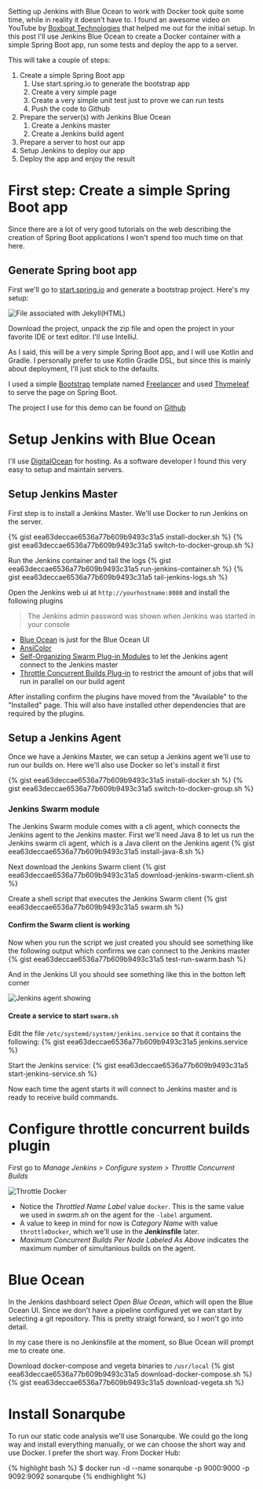 Setting up Jenkins with Blue Ocean to work with Docker took quite some time, while in reality it doesn't have to. I found an awesome video on YouTube by [Boxboat Technologies](https://youtu.be/GkGXAPj8wSI) that helped me out for the initial setup. 
In this post I'll use Jenkins Blue Ocean to create a Docker container with a simple Spring Boot app, run some tests and deploy the app to a server.

This will take a couple of steps: 
1. Create a simple Spring Boot app
    1. Use start.spring.io to generate the bootstrap app
    1. Create a very simple page
    1. Create a very simple unit test just to prove we can run tests
    1. Push the code to Github
1. Prepare the server(s) with Jenkins Blue Ocean
    1. Create a Jenkins master
    1. Create a Jenkins build agent
1. Prepare a server to host our app
1. Setup Jenkins to deploy our app
1. Deploy the app and enjoy the result

# First step: Create a simple Spring Boot app
Since there are a lot of very good tutorials on the web describing the creation of Spring Boot applications I won't spend too much time on that here.

## Generate Spring boot app
First we'll go to [start.spring.io](https://start.spring.io/) and generate a bootstrap project. Here's my setup:

![File associated with Jekyll(HTML)](docs/img/spring-boot-setup-jenkins-demo.png)

Download the project, unpack the zip file and open the project in your favorite IDE or text editor. I'll use IntelliJ.
 
As I said, this will be a very simple Spring Boot app, and I will use Kotlin and Gradle. I personally prefer to use Kotlin Gradle DSL, but since this is mainly about deployment, I'll just stick to the defaults.

I used a simple [Bootstrap](http://getbootstrap.com/) template named [Freelancer](https://startbootstrap.com/template-overviews/freelancer/) and used [Thymeleaf](https://www.thymeleaf.org/) to serve the page on Spring Boot. 

The project I use for this demo can be found on [Github](https://github.com/johanvergeer/jenkins-docker-demo)

# Setup Jenkins with Blue Ocean
I'll use [DigitalOcean](https://m.do.co/c/bb3d4e750ffb) for hosting. As a software developer I found this very easy to setup and maintain servers.

## Setup Jenkins Master
First step is to install a Jenkins Master. We'll use Docker to run Jenkins on the server.

{% gist eea63deccae6536a77b609b9493c31a5 install-docker.sh %}
{% gist eea63deccae6536a77b609b9493c31a5 switch-to-docker-group.sh %}

Run the Jenkins container and tail the logs
{% gist eea63deccae6536a77b609b9493c31a5 run-jenkins-container.sh %}
{% gist eea63deccae6536a77b609b9493c31a5 tail-jenkins-logs.sh %}

Open the Jenkins web ui at `http://yourhostname:8080` and install the following plugins

> The Jenkins admin password was shown when Jenkins was started in your console

- [Blue Ocean](https://jenkins.io/projects/blueocean/) is just for the Blue Ocean UI
- [AnsiColor](https://github.com/jenkinsci/ansicolor-plugin)
- [Self-Organizing Swarm Plug-in Modules](https://wiki.jenkins.io/display/JENKINS/Swarm+Plugin) to let the Jenkins agent connect to the Jenkins master
- [Throttle Concurrent Builds Plug-in](https://github.com/jenkinsci/throttle-concurrent-builds-plugin) to restrict the amount of jobs that will run in parallel on our build agent

After installing confirm the plugins have moved from the "Available" to the "Installed" page. This will also have installed other dependencies that are required by the plugins.

## Setup a Jenkins Agent
Once we have a Jenkins Master, we can setup a Jenkins agent we'll use to run our builds on. Here we'll also use Docker so let's install it first

{% gist eea63deccae6536a77b609b9493c31a5 install-docker.sh %}
{% gist eea63deccae6536a77b609b9493c31a5 switch-to-docker-group.sh %}

### Jenkins Swarm module
The Jenkins Swarm module comes with a cli agent, which connects the Jenkins agent to the Jenkins master. 
First we'll need Java 8 to let us run the Jenkins swarm cli agent, which is a Java client on the Jenkins agent
{% gist eea63deccae6536a77b609b9493c31a5 install-java-8.sh %}

Next download the Jenkins Swarm client
{% gist eea63deccae6536a77b609b9493c31a5 download-jenkins-swarm-client.sh %}

Create a shell script that executes the Jenkins Swarm client
{% gist eea63deccae6536a77b609b9493c31a5 swarm.sh %}

#### Confirm the Swarm client is working

Now when you run the script we just created you should see something like the following output which confirms we can connect to the Jenkins master
{% gist eea63deccae6536a77b609b9493c31a5 test-run-swarm.bash %}

And in the Jenkins UI you should see something like this in the botton left corner

![Jenkins agent showing](docs/img/jenkins-agent-showing.png)


#### Create a service to start `swarm.sh`

Edit the file `/etc/systemd/system/jenkins.service` so that it contains the following:
{% gist eea63deccae6536a77b609b9493c31a5 jenkins.service %}

Start the Jenkins service:
{% gist eea63deccae6536a77b609b9493c31a5 start-jenkins-service.sh %}

Now each time the agent starts it will  connect to Jenkins master and is ready to receive build commands. 

# Configure throttle concurrent builds plugin

First go to *Manage Jenkins > Configure system > Throttle Concurrent Builds*

![Throttle Docker](docs/img/throttle-docker.png)

- Notice the *Throttled Name Label* value `docker`. This is the same value we used in *swarm.sh* on the agent for the `-label` argument. 
- A value to keep in mind for now is *Category Name* with value `throttleDocker`, which we'll use in the **Jenkinsfile** later.
- *Maximum Concurrent Builds Per Node Labeled As Above* indicates the maximum number of simultanious builds on the agent.

# Blue Ocean
In the Jenkins dashboard select *Open Blue Ocean*, which will open the Blue Ocean UI. Since we don't have a pipeline configured yet we can start by selecting a git repository. This is pretty straigt forward, so I won't go into detail. 

In my case there is no Jenkinsfile at the moment, so Blue Ocean will prompt me to create one. 

Download docker-compose and vegeta binaries to `/usr/local`
{% gist eea63deccae6536a77b609b9493c31a5 download-docker-compose.sh %}
{% gist eea63deccae6536a77b609b9493c31a5 download-vegeta.sh %}

# Install Sonarqube
To run our static code analysis we'll use Sonarqube. We could go the long way and install everything manually, or we can choose the short way and use Docker. I prefer the short way. 
From Docker Hub:

{% highlight bash %}
$ docker run -d --name sonarqube -p 9000:9000 -p 9092:9092 sonarqube
{% endhighlight %}